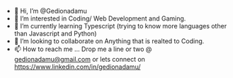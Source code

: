 - 👋 Hi, I’m @Gedionadamu
- 👀 I’m interested in Coding/ Web Development and Gaming.
- 🌱 I’m currently learning Typescript (trying to know more languages other than Javascript and Python)
- 💞️ I’m looking to collaborate on Anything that is realted to Coding.
- 📫 How to reach me ... Drop me a line or two @ gedionadamu@gmail.com or lets connect on https://www.linkedin.com/in/gedionadamu/
<!---
Gedionadamu/Gedionadamu is a ✨ special ✨ repository because its `README.md` (this file) appears on your GitHub profile.
You can click the Preview link to take a look at your changes.
--->
